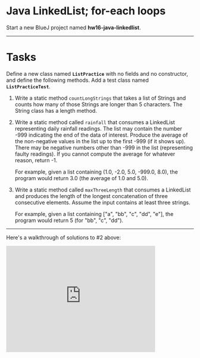 # Java LinkedList; for-each loops

Start a new BlueJ project named **hw16-java-linkedlist**.


---

# Tasks

Define a new class named **`ListPractice`** with no fields and no constructor, and define the following methods. Add a test class named **`ListPracticeTest`**.

1. Write a static method `countLongStrings` that takes a list of Strings and counts how many of those Strings are longer than 5 characters. The String class has a length method.
 
2. Write a static method called `rainfall` that consumes a LinkedList<Double> representing daily rainfall readings. The list may contain the number -999 indicating the end of the data of interest. Produce the average of the non-negative values in the list up to the first -999 (if it shows up). There may be negative numbers other than -999 in the list (representing faulty readings). If you cannot compute the average for whatever reason, return -1.

    For example, given a list containing (1.0, -2.0, 5.0, -999.0, 8.0), the program would return 3.0 (the average of 1.0 and 5.0).
 
3. Write a static method called `maxThreeLength` that consumes a LinkedList<String> and produces the length of the longest concatenation of three consecutive elements. Assume the input contains at least three strings.

    For example, given a list containing ["a", "bb", "c", "dd", "e"], the program would return 5 (for "bb", "c", "dd").

 ---

Here's a walkthrough of solutions to #2 above:

 <iframe id="kaltura_player" src="https://cdnapisec.kaltura.com/p/1891971/sp/189197100/embedIframeJs/uiconf_id/28341011/partner_id/1891971?iframeembed=true&playerId=kaltura_player&entry_id=1_yroxi50b&flashvars[streamerType]=auto&amp;flashvars[localizationCode]=en&amp;flashvars[leadWithHTML5]=true&amp;flashvars[sideBarContainer.plugin]=true&amp;flashvars[sideBarContainer.position]=left&amp;flashvars[sideBarContainer.clickToClose]=true&amp;flashvars[chapters.plugin]=true&amp;flashvars[chapters.layout]=vertical&amp;flashvars[chapters.thumbnailRotator]=false&amp;flashvars[streamSelector.plugin]=true&amp;flashvars[EmbedPlayer.SpinnerTarget]=videoHolder&amp;flashvars[dualScreen.plugin]=true&amp;flashvars[Kaltura.addCrossoriginToIframe]=true&amp;&wid=1_atyq4u2j" width="400" height="285" allowfullscreen webkitallowfullscreen mozAllowFullScreen allow="autoplay *; fullscreen *; encrypted-media *" sandbox="allow-forms allow-same-origin allow-scripts allow-top-navigation allow-pointer-lock allow-popups allow-modals allow-orientation-lock allow-popups-to-escape-sandbox allow-presentation allow-top-navigation-by-user-activation" frameborder="0" title="Kaltura Player"></iframe>
